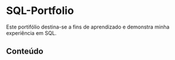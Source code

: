 # SQL-Portfolio
Este portifólio destina-se a fins de aprendizado e demonstra minha experiência em SQL.

<h2>Conteúdo </h2>
